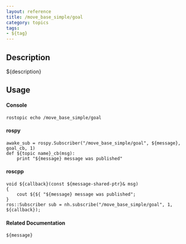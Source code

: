 ```yaml
---
layout: reference
title: /move_base_simple/goal
category: topics
tags: 
- ${tag}
---
```


## Description
${description}

## Usage
#### Console
```
rostopic echo /move_base_simple/goal
```

#### rospy
```
awake_sub = rospy.Subscriber("/move_base_simple/goal", ${message}, goal_cb, 1)
def ${topic name}_cb(msg):
    print "${message} message was published"
```

#### roscpp
```
void ${callback}(const ${message-shared-ptr}& msg)
{
    cout ${${ "${message} message was published";
}
ros::Subscriber sub = nh.subscribe("/move_base_simple/goal", 1, ${callback});
```

#### Related Documentation
``${message}``  